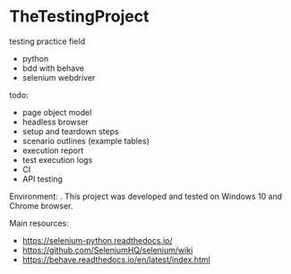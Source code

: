 # TheTestingProject

testing practice field
- python
- bdd with behave
- selenium webdriver

todo:
- page object model
- headless browser
- setup and teardown steps
- scenario outlines (example tables)
- execution report
- test execution logs
- CI
- API testing


Environment:
. This project was developed and tested on Windows 10 and Chrome browser.


Main resources:
- https://selenium-python.readthedocs.io/
- https://github.com/SeleniumHQ/selenium/wiki
- https://behave.readthedocs.io/en/latest/index.html
